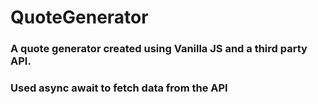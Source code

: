 # QuoteGenerator
### A quote generator created using Vanilla JS and a third party API.
### Used async await to fetch data from the API
